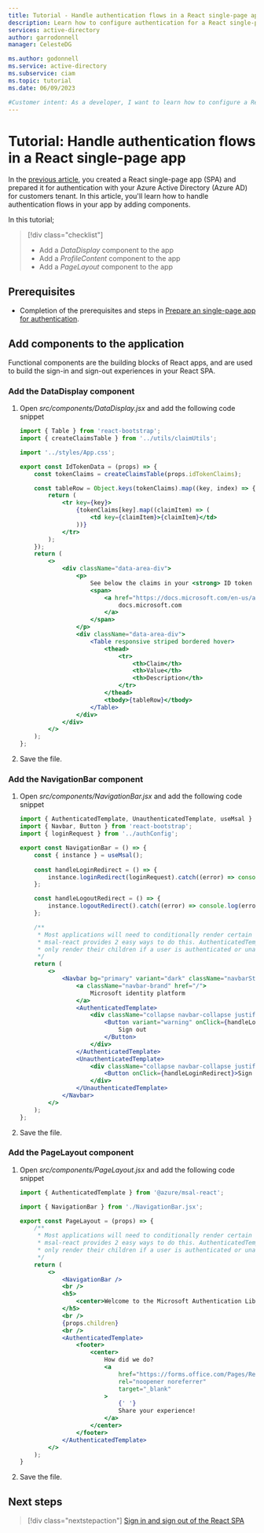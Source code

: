 ```yaml
---
title: Tutorial - Handle authentication flows in a React single-page app
description: Learn how to configure authentication for a React single-page app (SPA) with your Azure Active Directory (AD) for customers tenant.
services: active-directory
author: garrodonnell
manager: CelesteDG

ms.author: godonnell
ms.service: active-directory
ms.subservice: ciam
ms.topic: tutorial
ms.date: 06/09/2023

#Customer intent: As a developer, I want to learn how to configure a React single-page app (SPA) to sign in and sign out users with my Azure Active Directory (AD) for customers tenant.
---
```


# Tutorial: Handle authentication flows in a React single-page app 

In the [previous article](./how-to-single-page-application-react-prepare-app.md), you created a React single-page app (SPA) and prepared it for authentication with your Azure Active Directory (Azure AD) for customers tenant. In this article, you'll learn how to handle authentication flows in your app by adding components.

In this tutorial;

> [!div class="checklist"]
> * Add a *DataDisplay* component to the app
> * Add a *ProfileContent* component to the app
> * Add a *PageLayout* component to the app

## Prerequisites

* Completion of the prerequisites and steps in [Prepare an single-page app for authentication](./how-to-single-page-application-react-prepare-app.md).

## Add components to the application

Functional components are the building blocks of React apps, and are used to build the sign-in and sign-out experiences in your React SPA. 

### Add the DataDisplay component

1. Open *src/components/DataDisplay.jsx* and add the following code snippet

    ```jsx
    import { Table } from 'react-bootstrap';
    import { createClaimsTable } from '../utils/claimUtils';
    
    import '../styles/App.css';
    
    export const IdTokenData = (props) => {
        const tokenClaims = createClaimsTable(props.idTokenClaims);
    
        const tableRow = Object.keys(tokenClaims).map((key, index) => {
            return (
                <tr key={key}>
                    {tokenClaims[key].map((claimItem) => (
                        <td key={claimItem}>{claimItem}</td>
                    ))}
                </tr>
            );
        });
        return (
            <>
                <div className="data-area-div">
                    <p>
                        See below the claims in your <strong> ID token </strong>. For more information, visit:{' '}
                        <span>
                            <a href="https://docs.microsoft.com/en-us/azure/active-directory/develop/id-tokens#claims-in-an-id-token">
                                docs.microsoft.com
                            </a>
                        </span>
                    </p>
                    <div className="data-area-div">
                        <Table responsive striped bordered hover>
                            <thead>
                                <tr>
                                    <th>Claim</th>
                                    <th>Value</th>
                                    <th>Description</th>
                                </tr>
                            </thead>
                            <tbody>{tableRow}</tbody>
                        </Table>
                    </div>
                </div>
            </>
        );
    };
    ```

1. Save the file.

### Add the NavigationBar component

1. Open *src/components/NavigationBar.jsx* and add the following code snippet

    ```jsx
    import { AuthenticatedTemplate, UnauthenticatedTemplate, useMsal } from '@azure/msal-react';
    import { Navbar, Button } from 'react-bootstrap';
    import { loginRequest } from '../authConfig';
    
    export const NavigationBar = () => {
        const { instance } = useMsal();
        
        const handleLoginRedirect = () => {
            instance.loginRedirect(loginRequest).catch((error) => console.log(error));
        };
    
        const handleLogoutRedirect = () => {
            instance.logoutRedirect().catch((error) => console.log(error));
        };
    
        /**
         * Most applications will need to conditionally render certain components based on whether a user is signed in or not.
         * msal-react provides 2 easy ways to do this. AuthenticatedTemplate and UnauthenticatedTemplate components will
         * only render their children if a user is authenticated or unauthenticated, respectively.
         */
        return (
            <>
                <Navbar bg="primary" variant="dark" className="navbarStyle">
                    <a className="navbar-brand" href="/">
                        Microsoft identity platform
                    </a>
                    <AuthenticatedTemplate>
                        <div className="collapse navbar-collapse justify-content-end">
                            <Button variant="warning" onClick={handleLogoutRedirect}>
                                Sign out
                            </Button>
                        </div>
                    </AuthenticatedTemplate>
                    <UnauthenticatedTemplate>
                        <div className="collapse navbar-collapse justify-content-end">
                            <Button onClick={handleLoginRedirect}>Sign in</Button>
                        </div>
                    </UnauthenticatedTemplate>
                </Navbar>
            </>
        );
    };
    ```

1. Save the file.

### Add the PageLayout component

1. Open *src/components/PageLayout.jsx* and add the following code snippet

    ```jsx
    import { AuthenticatedTemplate } from '@azure/msal-react';
    
    import { NavigationBar } from './NavigationBar.jsx';
    
    export const PageLayout = (props) => {
        /**
         * Most applications will need to conditionally render certain components based on whether a user is signed in or not.
         * msal-react provides 2 easy ways to do this. AuthenticatedTemplate and UnauthenticatedTemplate components will
         * only render their children if a user is authenticated or unauthenticated, respectively.
         */
        return (
            <>
                <NavigationBar />
                <br />
                <h5>
                    <center>Welcome to the Microsoft Authentication Library For React Tutorial</center>
                </h5>
                <br />
                {props.children}
                <br />
                <AuthenticatedTemplate>
                    <footer>
                        <center>
                            How did we do?
                            <a
                                href="https://forms.office.com/Pages/ResponsePage.aspx?id=v4j5cvGGr0GRqy180BHbR_ivMYEeUKlEq8CxnMPgdNZUNDlUTTk2NVNYQkZSSjdaTk5KT1o4V1VVNS4u"
                                rel="noopener noreferrer"
                                target="_blank"
                            >
                                {' '}
                                Share your experience!
                            </a>
                        </center>
                    </footer>
                </AuthenticatedTemplate>
            </>
        );
    }
    ```

1. Save the file.

## Next steps

> [!div class="nextstepaction"]
> [Sign in and sign out of the React SPA](./how-to-single-page-application-react-sign-in-out.md)
